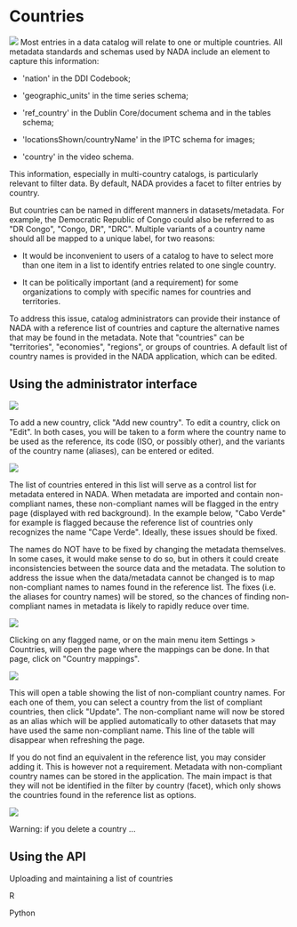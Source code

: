 # Countries

![](~@imageBase/images/image71.png)
Most entries in a data catalog will relate to one or multiple countries.
All metadata standards and schemas used by NADA include an element to
capture this information:

-   'nation' in the DDI Codebook;

-   'geographic_units' in the time series schema;

-   'ref_country' in the Dublin Core/document schema and in the tables
    schema;

-   'locationsShown/countryName' in the IPTC schema for images;

-   'country' in the video schema.

This information, especially in multi-country catalogs, is particularly
relevant to filter data. By default, NADA provides a facet to filter
entries by country.

But countries can be named in different manners in datasets/metadata.
For example, the Democratic Republic of Congo could also be referred to
as "DR Congo", "Congo, DR", "DRC". Multiple variants of a country name
should all be mapped to a unique label, for two reasons:

-   It would be inconvenient to users of a catalog to have to select
    more than one item in a list to identify entries related to one
    single country.

-   It can be politically important (and a requirement) for some
    organizations to comply with specific names for countries and
    territories.

To address this issue, catalog administrators can provide their instance
of NADA with a reference list of countries and capture the alternative
names that may be found in the metadata. Note that "countries" can be
"territories", "economies", "regions", or groups of countries. A default
list of country names is provided in the NADA application, which can be
edited.

## Using the administrator interface 

![](~@imageBase/images/image72.png)

To add a new country, click "Add new country". To edit a country, click
on "Edit". In both cases, you will be taken to a form where the country
name to be used as the reference, its code (ISO, or possibly other), and
the variants of the country name (aliases), can be entered or edited.

![](~@imageBase/images/image73.png)

The list of countries entered in this list will serve as a control list
for metadata entered in NADA. When metadata are imported and contain
non-compliant names, these non-compliant names will be flagged in the
entry page (displayed with red background). In the example below, "Cabo
Verde" for example is flagged because the reference list of countries
only recognizes the name "Cape Verde". Ideally, these issues should be
fixed.

The names do NOT have to be fixed by changing the metadata themselves.
In some cases, it would make sense to do so, but in others it could
create inconsistencies between the source data and the metadata. The
solution to address the issue when the data/metadata cannot be changed
is to map non-compliant names to names found in the reference list. The
fixes (i.e. the aliases for country names) will be stored, so the
chances of finding non-compliant names in metadata is likely to rapidly
reduce over time.

![](~@imageBase/images/image74.png)

Clicking on any flagged name, or on the main menu item Settings \>
Countries, will open the page where the mappings can be done. In that
page, click on "Country mappings".

![](~@imageBase/images/image75.png)

This will open a table showing the list of non-compliant country names.
For each one of them, you can select a country from the list of
compliant countries, then click "Update". The non-compliant name will
now be stored as an alias which will be applied automatically to other
datasets that may have used the same non-compliant name. This line of
the table will disappear when refreshing the page.

If you do not find an equivalent in the reference list, you may consider
adding it. This is however not a requirement. Metadata with
non-compliant country names can be stored in the application. The main
impact is that they will not be identified in the filter by country
(facet), which only shows the countries found in the reference list as
options.

![](~@imageBase/images/image76.png)

Warning: if you delete a country ...

## Using the API 

Uploading and maintaining a list of countries

R

Python